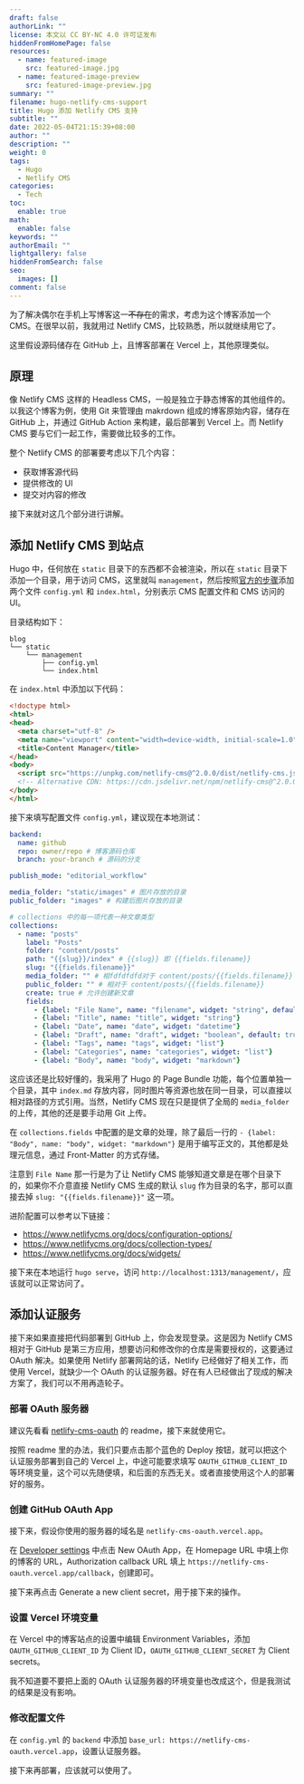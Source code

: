 ```yaml
---
draft: false
authorLink: ""
license: 本文以 CC BY-NC 4.0 许可证发布
hiddenFromHomePage: false
resources:
  - name: featured-image
    src: featured-image.jpg
  - name: featured-image-preview
    src: featured-image-preview.jpg
summary: ""
filename: hugo-netlify-cms-support
title: Hugo 添加 Netlify CMS 支持
subtitle: ""
date: 2022-05-04T21:15:39+08:00
author: ""
description: ""
weight: 0
tags:
  - Hugo
  - Netlify CMS
categories:
  - Tech
toc:
  enable: true
math:
  enable: false
keywords: ""
authorEmail: ""
lightgallery: false
hiddenFromSearch: false
seo:
  images: []
comment: false
---
```


为了解决偶尔在手机上写博客这一~~不存在~~的需求，考虑为这个博客添加一个 CMS。在很早以前，我就用过 Netlify CMS，比较熟悉，所以就继续用它了。

这里假设源码储存在 GitHub 上，且博客部署在 Vercel 上，其他原理类似。

## 原理
像 Netlify CMS 这样的 Headless CMS，一般是独立于静态博客的其他组件的。以我这个博客为例，使用 Git 来管理由 makrdown 组成的博客原始内容，储存在 GitHub 上，并通过 GitHub Action 来构建，最后部署到 Vercel 上。而 Netlify CMS 要与它们一起工作，需要做比较多的工作。

整个 Netlify CMS 的部署要考虑以下几个内容：

 - 获取博客源代码
 - 提供修改的 UI
 - 提交对内容的修改

接下来就对这几个部分进行讲解。

## 添加 Netlify CMS 到站点
Hugo 中，任何放在 `static` 目录下的东西都不会被渲染，所以在 `static` 目录下添加一个目录，用于访问 CMS，这里就叫 `management`，然后按照[官方的步骤](https://www.netlifycms.org/docs/add-to-your-site/)添加两个文件 `config.yml` 和 `index.html`，分别表示 CMS 配置文件和 CMS 访问的 UI。

目录结构如下：

```plain
blog
└── static
    └── management
        ├── config.yml
        └── index.html
```

在 `index.html` 中添加以下代码：

```html
<!doctype html>
<html>
<head>
  <meta charset="utf-8" />
  <meta name="viewport" content="width=device-width, initial-scale=1.0" />
  <title>Content Manager</title>
</head>
<body>
  <script src="https://unpkg.com/netlify-cms@^2.0.0/dist/netlify-cms.js"></script>
  <!-- Alternative CDN: https://cdn.jsdelivr.net/npm/netlify-cms@^2.0.0/dist/netlify-cms.js -->
</body>
</html>
```

接下来填写配置文件 `config.yml`，建议现在本地测试：

```yaml
backend:
  name: github
  repo: owner/repo # 博客源码仓库
  branch: your-branch # 源码的分支

publish_mode: "editorial_workflow"

media_folder: "static/images" # 图片存放的目录
public_folder: "images" # 构建后图片存放的目录

# collections 中的每一项代表一种文章类型
collections:
  - name: "posts"
    label: "Posts"
    folder: "content/posts"
    path: "{{slug}}/index" # {{slug}} 即 {{fields.filename}}
    slug: "{{fields.filename}}"
    media_folder: "" # 相fdfdfdfd对于 content/posts/{{fields.filename}}
    public_folder: "" # 相对于 content/posts/{{fields.filename}}
    create: true # 允许创建新文章
    fields:
      - {label: "File Name", name: "filename", widget: "string", default: "", required: false}
      - {label: "Title", name: "title", widget: "string"}
      - {label: "Date", name: "date", widget: "datetime"}
      - {label: "Draft", name: "draft", widget: "boolean", default: true}
      - {label: "Tags", name: "tags", widget: "list"}
      - {label: "Categories", name: "categories", widget: "list"}
      - {label: "Body", name: "body", widget: "markdown"}
```

这应该还是比较好懂的，我采用了 Hugo 的 Page Bundle 功能，每个位置单独一个目录，其中 `index.md` 存放内容，同时图片等资源也放在同一目录，可以直接以相对路径的方式引用。当然，Netlify CMS 现在只是提供了全局的 `media_folder` 的上传，其他的还是要手动用 Git 上传。

在 `collections.fields` 中配置的是文章的处理，除了最后一行的 `- {label: "Body", name: "body", widget: "markdown"}` 是用于编写正文的，其他都是处理元信息，通过 Front-Matter 的方式存储。

注意到 `File Name` 那一行是为了让 Netlify CMS 能够知道文章是在哪个目录下的，如果你不介意直接 Netlify CMS 生成的默认 `slug` 作为目录的名字，那可以直接去掉 `slug: "{{fields.filename}}"` 这一项。

进阶配置可以参考以下链接：

 - <https://www.netlifycms.org/docs/configuration-options/>
 - <https://www.netlifycms.org/docs/collection-types/>
 - <https://www.netlifycms.org/docs/widgets/>

接下来在本地运行 `hugo serve`，访问 `http://localhost:1313/management/`，应该就可以正常访问了。

## 添加认证服务
接下来如果直接把代码部署到 GitHub 上，你会发现登录。这是因为 Netlify CMS 相对于 GitHub 是第三方应用，想要访问和修改你的仓库是需要授权的，这要通过 OAuth 解决。如果使用 Netlify 部署网站的话，Netlify 已经做好了相关工作，而使用 Vercel，就缺少一个 OAuth 的认证服务器。好在有人已经做出了现成的解决方案了，我们可以不用再造轮子。

### 部署 OAuth 服务器
建议先看看 [netlify-cms-oauth](https://github.com/ublabs/netlify-cms-oauth) 的 readme，接下来就使用它。

按照 readme 里的办法，我们只要点击那个蓝色的 Deploy 按钮，就可以把这个认证服务部署到自己的 Vercel 上，中途可能要求填写 `OAUTH_GITHUB_CLIENT_ID` 等环境变量，这个可以先随便填，和后面的东西无关。或者直接使用这个人的部署好的服务。

### 创建 GitHub OAuth App
接下来，假设你使用的服务器的域名是 `netlify-cms-oauth.vercel.app`。

在 [Developer settings](https://github.com/settings/developers) 中点击 New OAuth App，在 Homepage URL 中填上你的博客的 URL，Authorization callback URL 填上 `https://netlify-cms-oauth.vercel.app/callback`，创建即可。

接下来再点击 Generate a new client secret，用于接下来的操作。

### 设置 Vercel 环境变量
在 Vercel 中的博客站点的设置中编辑 Environment Variables，添加 `OAUTH_GITHUB_CLIENT_ID` 为 Client ID，`OAUTH_GITHUB_CLIENT_SECRET` 为 Client secrets。

我不知道要不要把上面的 OAuth 认证服务器的环境变量也改成这个，但是我测试的结果是没有影响。

### 修改配置文件
在 `config.yml` 的 `backend` 中添加 `base_url: https://netlify-cms-oauth.vercel.app`，设置认证服务器。

接下来再部署，应该就可以使用了。